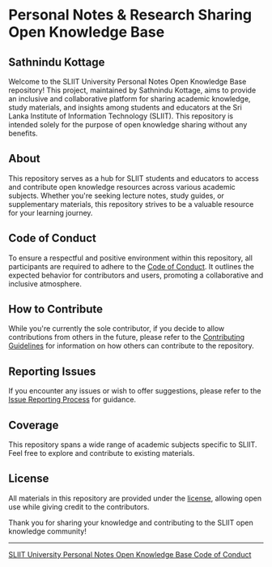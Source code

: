 # Personal Notes & Research Sharing Open Knowledge Base
## Sathnindu Kottage

Welcome to the SLIIT University Personal Notes Open Knowledge Base repository! This project, maintained by Sathnindu Kottage, aims to provide an inclusive and collaborative platform for sharing academic knowledge, study materials, and insights among students and educators at the Sri Lanka Institute of Information Technology (SLIIT). This repository is intended solely for the purpose of open knowledge sharing without any benefits.

## About

This repository serves as a hub for SLIIT students and educators to access and contribute open knowledge resources across various academic subjects. Whether you're seeking lecture notes, study guides, or supplementary materials, this repository strives to be a valuable resource for your learning journey.

## Code of Conduct

To ensure a respectful and positive environment within this repository, all participants are required to adhere to the [Code of Conduct](CODE_OF_CONDUCT.md). It outlines the expected behavior for contributors and users, promoting a collaborative and inclusive atmosphere.

## How to Contribute

While you're currently the sole contributor, if you decide to allow contributions from others in the future, please refer to the [Contributing Guidelines](CONTRIBUTING.md) for information on how others can contribute to the repository.

## Reporting Issues

If you encounter any issues or wish to offer suggestions, please refer to the [Issue Reporting Process](ISSUE_REPORTING.md) for guidance.

## Coverage

This repository spans a wide range of academic subjects specific to SLIIT. Feel free to explore and contribute to existing materials.

## License

All materials in this repository are provided under the [license](LICENSE.md), allowing open use while giving credit to the contributors.

Thank you for sharing your knowledge and contributing to the SLIIT open knowledge community!

---
[SLIIT University Personal Notes Open Knowledge Base Code of Conduct](CODE_OF_CONDUCT.md)
